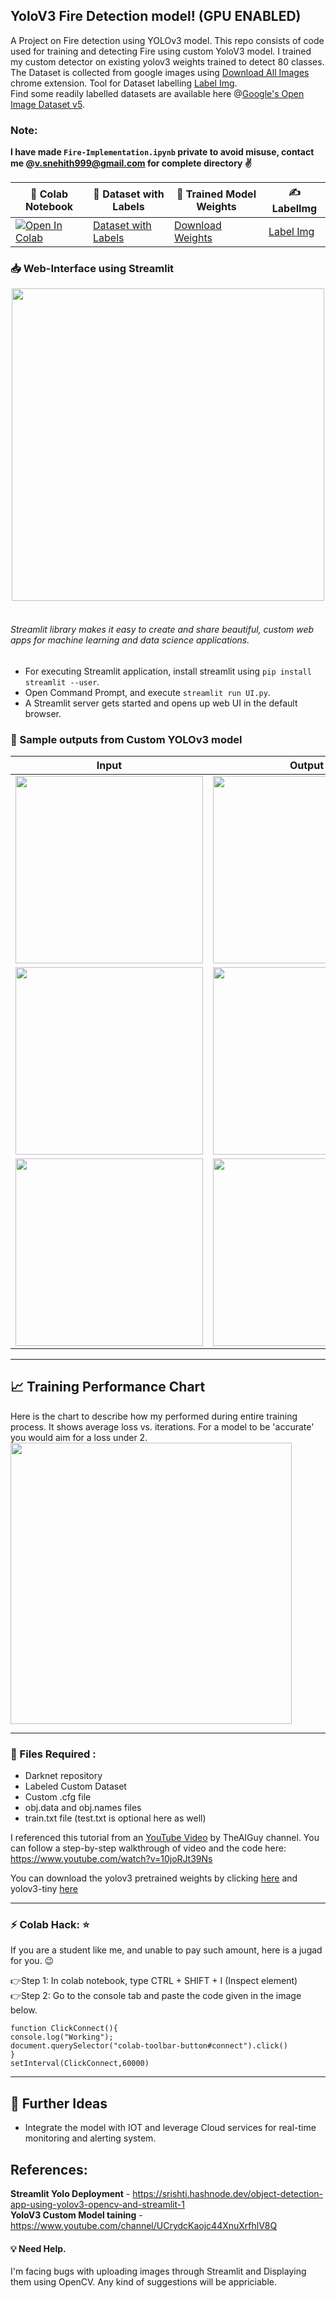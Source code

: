 ## YoloV3 Fire Detection model! (GPU ENABLED)
A Project on Fire detection using YOLOv3 model. This repo consists of code used for training and detecting Fire using custom YoloV3 model. I trained my custom detector on existing yolov3 weights trained to detect 80 classes. <br>
The Dataset is collected from google images using [Download All Images](https://chrome.google.com/webstore/detail/download-all-images/ifipmflagepipjokmbdecpmjbibjnakm) chrome extension. Tool for Dataset labelling [Label Img](https://github.com/tzutalin/labelImg).<br>
Find some readily labelled datasets are available here @[Google's Open Image Dataset v5](https://storage.googleapis.com/openimages/web/index.html).

### Note:
**I have made `Fire-Implementation.ipynb` private to avoid misuse, contact me @v.snehith999@gmail.com for complete directory ✌**

|  🧾 Colab Notebook  |   📂 Dataset with Labels   | 🔑 Trained Model Weights |  ✍ LabelImg |
|------------|-------------|-----------|-----------|
| [![Open In Colab](https://colab.research.google.com/assets/colab-badge.svg)](https://drive.google.com/file/d/1O1tlwjbt4dUWBct2Jv0vHXPNe_fcMCa_/view?usp=sharing) | [Dataset with Labels](https://drive.google.com/file/d/1O1tlwjbt4dUWBct2Jv0vHXPNe_fcMCa_/view?usp=sharing) | [Download Weights](https://drive.google.com/file/d/1-0mACyQvwGSpaxXS57Z1L6wdHutpuFRE/view?usp=sharing) | [Label Img ](https://github.com/tzutalin/labelImg)  |

### 📥 Web-Interface using Streamlit 
<center><img src="https://github.com/snehitvaddi/YOLOv3-Cloud-Based-Fire-Detection/blob/master/UI.PNG" width="500" /></center><br>

###### Streamlit library makes it easy to create and share beautiful, custom web apps for machine learning and data science applications.
 * For executing Streamlit application, install streamlit using `pip install streamlit --user`.
 * Open Command Prompt, and execute `streamlit run UI.py`.
 * A Streamlit server gets started and opens up web UI in the default browser.

### 🧬 Sample outputs from Custom YOLOv3 model
  |    Input   |   Output   |
  |------------|-------------|
  | <img src="https://github.com/snehitvaddi/YOLOv3-Cloud-Custom-Object-Detection/blob/master/images/fire1.jpg" width="300"> | <img src="https://github.com/snehitvaddi/YOLOv3-Cloud-Custom-Object-Detection/blob/master/result-images/predictions%20(1).jpg" width="300"> |
  | <img src="https://github.com/snehitvaddi/YOLOv3-Cloud-Custom-Object-Detection/blob/master/images/fire3.jpg" width="300"> | <img src="https://github.com/snehitvaddi/YOLOv3-Cloud-Custom-Object-Detection/blob/master/result-images/predictions%20(2).jpg" width="300"> |
  | <img src="https://github.com/snehitvaddi/YOLOv3-Cloud-Custom-Object-Detection/blob/master/images/fire7.jpg" width="300"> | <img src="https://github.com/snehitvaddi/YOLOv3-Cloud-Custom-Object-Detection/blob/master/result-images/predictions%20(3).jpg" width="300"> |
****************************************************************************************************************************************

## 📈 Training Performance Chart
Here is the chart to describe how my performed during entire training process. It shows average loss vs. iterations. For a model to be 'accurate' you would aim for a loss under 2.<br>
<img src="https://github.com/snehitvaddi/YOLOv3-Cloud-Custom-Object-Detection/blob/master/result-images/chart.png" width="450" height="450"/>
****************************************************************************************************************************************
### 📂 Files Required :
* Darknet repository
* Labeled Custom Dataset
* Custom .cfg file
* obj.data and obj.names files
* train.txt file (test.txt is optional here as well)

I referenced this tutorial from an [YouTube Video](https://www.youtube.com/channel/UCrydcKaojc44XnuXrfhlV8Q) by TheAIGuy channel.
You can follow a step-by-step walkthrough of video and the code here: https://www.youtube.com/watch?v=10joRJt39Ns

You can download the yolov3 pretrained weights by clicking [here](https://pjreddie.com/media/files/yolov3.weights) and yolov3-tiny [here](https://pjreddie.com/media/files/yolov3-tiny.weights)
****************************************************************************************************************************************

### ⚡ Colab Hack: ⭐
If you are a student like me, and unable to pay such amount, here is a jugad for you. 😉<br>

👉Step 1: In colab notebook, type CTRL + SHIFT + I (Inspect element)<br>
👉Step 2: Go to the console tab and paste the code given in the image below.<br>

`function ClickConnect(){`<br>
`console.log("Working"); `<br>
`document.querySelector("colab-toolbar-button#connect").click() `<br>
`}`<br>
`setInterval(ClickConnect,60000)`<br>
****************************************************************************************************************************************
## 🧠 Further Ideas
* Integrate the model with IOT and leverage Cloud services for real-time monitoring and alerting system.

## References: 
**Streamlit Yolo Deployment** - https://srishti.hashnode.dev/object-detection-app-using-yolov3-opencv-and-streamlit-1<br>
**YoloV3 Custom Model taining** - https://www.youtube.com/channel/UCrydcKaojc44XnuXrfhlV8Q<br>

#### 💡 Need Help.
I'm facing bugs with uploading images through Streamlit and Displaying them using OpenCV. Any kind of suggestions will be appriciable. 
